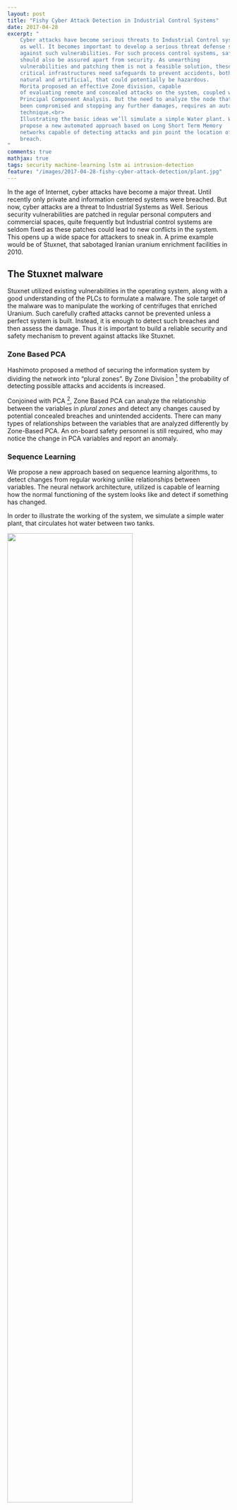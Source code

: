 ```yaml
---
layout: post
title: "Fishy Cyber Attack Detection in Industrial Control Systems"
date: 2017-04-28
excerpt: "
    Cyber attacks have become serious threats to Industrial Control systems
    as well. It becomes important to develop a serious threat defense system
    against such vulnerabilities. For such process control systems, safety
    should also be assured apart from security. As unearthing
    vulnerabilities and patching them is not a feasible solution, these
    critical infrastructures need safeguards to prevent accidents, both
    natural and artificial, that could potentially be hazardous.
    Morita proposed an effective Zone division, capable
    of evaluating remote and concealed attacks on the system, coupled with
    Principal Component Analysis. But the need to analyze the node that has
    been compromised and stopping any further damages, requires an automated
    technique.<br>
    Illustrating the basic ideas we’ll simulate a simple Water plant. We
    propose a new automated approach based on Long Short Term Memory
    networks capable of detecting attacks and pin point the location of the
    breach. 
"
comments: true
mathjax: true
tags: security machine-learning lstm ai intrusion-detection
feature: "/images/2017-04-28-fishy-cyber-attack-detection/plant.jpg"
---
```



In the age of Internet, cyber attacks have become a major threat. Until
recently only private and information centered systems were breached.
But now, cyber attacks are a threat to Industrial Systems as Well.
Serious security vulnerabilities are patched in regular personal
computers and commercial spaces, quite frequently but Industrial control
systems are seldom fixed as these patches could lead to new conflicts in
the system. This opens up a wide space for attackers to sneak in. A
prime example would be of Stuxnet, that sabotaged Iranian uranium
enrichment facilities in 2010.

## The Stuxnet malware


Stuxnet utilized existing vulnerabilities in the operating system, along
with a good understanding of the PLCs to formulate a malware. The sole
target of the malware was to manipulate the working of centrifuges that
enriched Uranium. Such carefully crafted attacks cannot be prevented
unless a perfect system is built. Instead, it is enough to detect such
breaches and then assess the damage. Thus it is important to build a
reliable security and safety mechanism to prevent against attacks like
Stuxnet.

### Zone Based PCA


Hashimoto proposed a method of securing the information system by
dividing the network into “plural zones”. By Zone Division
[^hashimoto2013safety] the probability of detecting possible attacks and
accidents is increased.

Conjoined with PCA [^morita2013detection], Zone Based PCA can analyze the
relationship between the variables in *plural zones* and detect any
changes caused by potential concealed breaches and unintended accidents.
There can many types of relationships between the variables that are
analyzed differently by Zone-Based PCA. An on-board safety personnel is
still required, who may notice the change in PCA variables and report an
anomaly.

### Sequence Learning

We propose a new approach based on sequence learning algorithms, to
detect changes from regular working unlike relationships between
variables. The neural network architecture, utilized is capable of
learning how the normal functioning of the system looks like and detect
if something has changed.

In order to illustrate the working of the system, we simulate a simple
water plant, that circulates hot water between two tanks.
<div class="row">
<div class="col-md-12">
    <img src="{{ site.url }}/images/2017-04-28-fishy-cyber-attack-detection/plant.jpg" style="width:75%" />
</div>
</div>

## Simulated System

The simulation is a very basic version of the plant. In this system,
water circulates between two tanks (Tank1 and Tank2). The systems
contain SCADA and other operators. The plant consists of many sensors
and controls.

### Variables in the System


L1 and L2 are levels of water in Tank1 and Tank2 respectively.
Similarly, T1 and T2 measure the temperatures. The Heater (H) provides
heat to increase the temperature of water in Tank2. The Pump (P) pumps
the heated water into Tank1. Valves V1 and V2 are controlled to allow
water to flow across them. Tank1 is assumed to radiate heat and cool
down the water.

We define two kinds of variables in our system. Process variables are
the ones that are measured by sensors. Control Variables can be
manipulated and change the state of the plant.

**Process Variables:** L1, L2, T1, T2, F1, F2, F3

**Control Variables:** V1, V2, H, P

### Network Configuration of the System

The network is divided into two control zones, such that the control of
a control variable that directly affects a process variable is in a
different zone.

**Zone 1:** L1, T1, V2, F2, H

**Zone 2:** L2, T2, V1, F1, F3, P
A control variable in a zone cannot directly affect process variables in
the same zone. In the current setup, L1 depends directly on the flow F1
controlled by V1. Therefore they are being separated. The rest of the
division can be explained by similar logic fashion.

H decides the amount of heat delivered into the system. There by it
controls both T1 and T2, yet it is clubbed with T1 in Zone1 as there is
more direct dependency between H and T2 as compared to H and T1. A
formal method based on decidability matrices was presented by Hashimoto
[^hashimoto2013safety]

<div class="row">
<div class="col-md-12">
    <img src="{{ site.url }}/images/2017-04-28-fishy-cyber-attack-detection/ControlNetwork.png" style="width:50%"/>
</div>
</div>


## Zone Based PCA

Principal Component analysis re-projects the data in the study into new
space, with coordinates of high variance. Thus the variables with high
variance can be maximally noted across them. PCA in a simple sense
brings down the high dimensionality of the data to a smaller number. In
our experiments, we’ve considered top 3 coordinates, in decreasing order
of variance.

<div class="row">
<div class="col-md-12">
    <img src="{{ site.url }}/images/2017-04-28-fishy-cyber-attack-detection/Normal_Functioning_PCA.jpg" style="width:75%" />
</div></div>

The order of variance is as follows; blue, green, red in decreasing
order. The periodic nature of the plot is due to the way water is
circulated. Now we’ll simulate a data injection attack with concealment.

The attack manipulates Zone 2 and takes over the control of variables V1
and P. By setting them both to 0, the water in Tank1 doesn’t decrease
and the temperature of Tank1 increase to the extent where it
depressurizes.

The attack begins at simulation point 500.
<div class="row">
<div class="col-md-12">
<img src="{{ site.url }}/images/2017-04-28-fishy-cyber-attack-detection/Compromised_Functioning_PCA.jpg" style="width:75%" />
</div></div>

There is drastic change in the behavior of the projection in blue. Any
on-board personnel can realize such a change of high magnitude and shut
down the systems if necessary.

It becomes difficult with increasing types of manipulation to identify
what kind of change in the systems produces a particular kind of
behavior in the PCA projection.

## Zone based LSTM network

The PCA method evaluates relationships between variables and raises
alarm when the relationships or the dependencies between the variables
changes. The relationships can change in many different ways when the
number of variables involved is very large.

Instead of understanding the dependency between them, we focus on
differentiating the modes of running of the plant as a whole. A normal
working state is very different from a compromised state. As the systems
tend to repetitive work, it is not hard to notice that there is a
pattern to the way an un-compromised plant produces data.

In order to achieve this, we use sequence learning LSTM networks in our
method.

## Long Short Term Memory

LSTM[^hochreiter1997long] is a form of Recurrent Neural Network, it
remembers what’s important and forgets the trivial things. It is capable
of learning patterns in data and identify those that don’t match.
<div class="row">
<div class="col-md-12">
<img src="{{ site.url }}/images/2017-04-28-fishy-cyber-attack-detection/lstm.png" style="width:75%" />
</div></div>

LSTM achieves this by what are termed as memory control gates in the
unit. There are different gates to control and filter data. The gates
decide what kind of variables at a simulation point are important. By
doing so repeatedly, it learns the values of the variables to look for
to understand the sequence pattern. It then assigns a score , that
signifies how strongly it believes in the pattern.

We train an LSTM network with a logged data of the normal functioning of
plant, and use it to give a confidence score to the previous 50 points
at every evaluation point. This enables us to know if the current
sequence of data generated is in high correlation with data generated
during normal functioning.
<div class="row">
<div class="col-md-12">
<img src="{{ site.url }}/images/2017-04-28-fishy-cyber-attack-detection/Normal_Functioning_NN.jpg"  style="width:75%" />
</div></div>

Normal functioning ensures a score match near close to 1, which is
expected.

Here we compromise zone2 in a similar fashion. Both P and V1 are set to
0 here.
<div class="row">
<div class="col-md-12">
<img src="{{ site.url }}/images/2017-04-28-fishy-cyber-attack-detection/Compromised_Functioning_NN_0_0.jpg" style="width:75%" />
</div></div>

It is to be noted that when the zone is compromised, the running of the
plant produces a different pattern of data. Then the LSTM network gives
us a correlation score with the actual pattern of functioning, which in
this case, when P is set to 0 averages around a value of 0.85.
<div class="row">
<div class="col-md-12">
<img src="{{ site.url }}/images/2017-04-28-fishy-cyber-attack-detection/Compromised_Functioning_NN_1_1.jpg" style="width:75%" />
</div>
</div>
When the variable P is set to 1, the pattern of execution produces
scores averaging around 0.8.

By thresholding at different values we can easily identify which
variable the attacker has modified. We can also detect the zone which
has been compromised.

A plausible thresholds to detect the variable could be.

**P = 0:** score $$\in$$ (0.8, 0.9)

**P = 1:** score $$\in$$ (0.75, 0.85)

## Conclusion

Attack Detection is of paramount importance as opposed to unearthing
vulnerabilities and fixing them, in Industrial Systems due to high
latency in patching their systems. The proposed method for intrusion
detection, based on LSTM is also capable of diagnosing the attack for
points of failure. Sequence-based learning and anomaly detection have an
advantage over PCA-based methods in this regard. This approach shows an
example of interdisciplinary work on implementing machine learning
technologies for tackling the problems of Industrial Systems and
Networks.

## References

[^hashimoto2013safety]: Yoshihiro Hashimoto, Takeshi Toyoshima, Shuichi Yogo, Masato Koike, Takashi Hamaguchi, Sun Jing, and Ichiro Koshijima. Safety securing approach against cyber-attacks for process control system. , 57:181–186, 2013.

[^hochreiter1997long]: Sepp Hochreiter and J<span>ü</span>rgen Schmidhuber. Long short-term memory. , 9(8):1735–1780, 1997.

[^morita2013detection]: T Morita, Shuichi Yogo, Masato Koike, Takashi Hamaguchi, S Jung, Ichiro Koshijima, and Yoshihiro Hashimoto. Detection of cyber-attacks with zone dividing and pca. , 22:727–736, 2013.